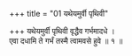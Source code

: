 +++
title = "01 यथेयमुर्वी पृथिवी"

+++
यथेयमुर्वी पृथिवी वृद्धैव गर्भमादधे ।  
एवा दधामि ते गर्भं तस्मै त्वामवसे हुवे ॥ १ ॥